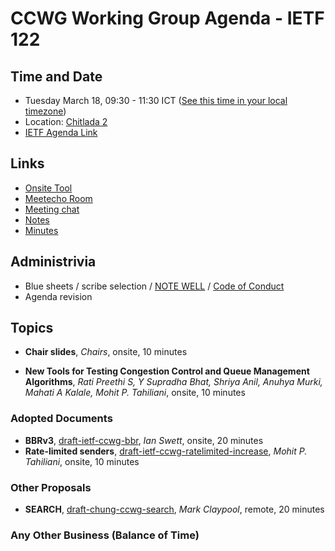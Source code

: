 # CCWG Working Group Agenda - IETF 122

## Time and Date

* Tuesday March 18, 09:30 - 11:30 ICT ([See this time in your local timezone](https://www.timeanddate.com/worldclock/fixedtime.html?msg=CCWG+at+IETF+122&iso=20250318T0930&p1=28&ah=2))
* Location: [Chitlada 2](https://datatracker.ietf.org/meeting/122/floor-plan?room=chitlada-2)
* [IETF Agenda Link](https://datatracker.ietf.org/meeting/122/agenda/?show=ccwg)

## Links

* [Onsite Tool](https://meetings.conf.meetecho.com/onsite122/?group=ccwg&short=ccwg&item=1)
* [Meetecho Room](https://meetings.conf.meetecho.com/ietf122/?group=ccwg&short=ccwg&item=1)
* [Meeting chat](https://zulip.ietf.org/#narrow/stream/ccwg)
* [Notes](https://notes.ietf.org/notes-ietf-122-ccwg)
* [Minutes](https://datatracker.ietf.org/doc/minutes-122-ccwg/)

## Administrivia

* Blue sheets / scribe selection / [NOTE WELL](https://www.ietf.org/about/note-well.html) / [Code of Conduct](https://www.rfc-editor.org/rfc/rfc7154.html)
* Agenda revision

## Topics

- **Chair slides**, _Chairs_, onsite, 10 minutes

- **New Tools for Testing Congestion Control and Queue Management Algorithms**, _Rati Preethi S, Y Supradha Bhat, Shriya Anil, Anuhya Murki, Mahati A Kalale, Mohit P. Tahiliani_, onsite, 10 minutes

### Adopted Documents

- **BBRv3**, [draft-ietf-ccwg-bbr](https://datatracker.ietf.org/doc/draft-ietf-ccwg-bbr/), _Ian Swett_, onsite, 20 minutes
- **Rate-limited senders**, [draft-ietf-ccwg-ratelimited-increase](https://datatracker.ietf.org/doc/draft-ietf-ccwg-ratelimited-increase/), _Mohit P. Tahiliani_, onsite, 10 minutes

### Other Proposals

- **SEARCH**, [draft-chung-ccwg-search](https://datatracker.ietf.org/doc/draft-chung-ccwg-search/), _Mark Claypool_, remote, 20 minutes

### Any Other Business (Balance of Time)

